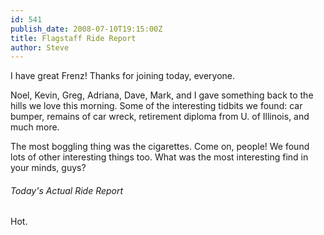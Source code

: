```yaml
---
id: 541
publish_date: 2008-07-10T19:15:00Z
title: Flagstaff Ride Report
author: Steve
---
```

  
I have great Frenz! Thanks for joining today, everyone.

Noel, Kevin, Greg, Adriana, Dave, Mark, and I gave something back to the hills we love this morning. Some of the interesting tidbits we found: car bumper, remains of car wreck, retirement diploma from U. of Illinois, and much more.

The most boggling thing was the cigarettes. Come on, people! We found lots of other interesting things too. What was the most interesting find in your minds, guys?

###### Today's Actual Ride Report

Hot.